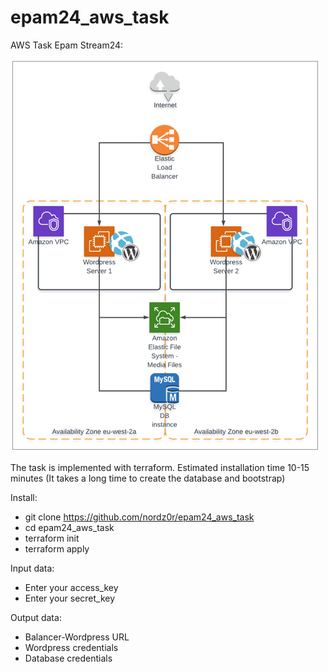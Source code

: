 # epam24_aws_task
AWS Task Epam Stream24:

![Task](task.png)


The task is implemented with terraform. Estimated installation time 10-15 minutes (It takes a long time to create the database and bootstrap)

Install:
* git clone https://github.com/nordz0r/epam24_aws_task
* cd epam24_aws_task
* terraform init
* terraform apply

Input data:
* Enter your access_key
* Enter your secret_key

Output data:
* Balancer-Wordpress URL
* Wordpress credentials
* Database credentials
